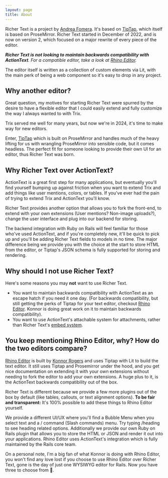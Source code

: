 ```yaml
---
layout: page
title: About
---
```


Richer Text is a project by [Andrea Fomera](https://afomera.dev). It's based on [TipTap](https://tiptap.dev), which itself is based on ProseMirror. Richer Text started in December of 2022, and is now on version 2, which focused on a major rewrite of every piece of the editor.

_**Richer Text is not looking to maintain backwards compatibility with ActionText**. For a compatible editor, take a look at [Rhino Editor](http://rhino-editor.vercel.app)._

The editor itself is written as a collection of custom elements via Lit, with the main perk of being a web component so it's easy to drop in any project.

## Why another editor?

Great question, my motives for starting Richer Text were spurred by the desire to have a flexible
editor that I could easily extend and fully customize the way I always wanted to with Trix.

Trix served me well for many years, but now we're in 2024, it's time to make way for new editors.

Enter, [TipTap](https://tiptap.dev) which is built on ProseMirror and handles much of the heavy lifting for us with wrangling ProseMirror into sensible code, but it comes headless. The perfect fit for someone looking to provide their own UI for an editor, thus Richer Text was born.

## Why Richer Text over ActionText?

ActionText is a great first step for many applications, but eventually you'll find yourself bumping up against friction when you want to extend Trix and add things like user mentions, colors, or tables. If you've ever had the pain of trying to extend Trix and ActionText you'll know.

Richer Text provides another option that allows you to fork the front-end, to extend with your own extensions (User mentions? Non-image uploads?), change the user interface and plug into our backend for storing.

The backend integration with Ruby on Rails will feel familiar for those who've used ActionText, and if you're completely new, it'll be quick to pick up and you'll be adding Richer Text fields to models in no time. The major difference being we provide you with the choice at the start to store HTML from the editor, or Tiptap's JSON schema is fully supported for storing and rendering.

## Why should I not use Richer Text?

Here's some reasons you may **not** want to use Richer Text.

- You want to maintain backwards compatibility with ActionText as an escape hatch if you need it one day. (For backwards compatibility, but still getting the perks of Tiptap for your text editor, checkout [Rhino Editor](http://rhino-editor.vercel.app). Konnor is doing great work on it to maintain backwards compatibility).
- You want to use ActionText's attachable system for attachments, rather than Richer Text's <a href="/ruby-on-rails/embeds">embed system</a>.

## You keep mentioning Rhino Editor, why? How do the two editors compare?

[Rhino Editor](http://rhino-editor.vercel.app) is built by [Konnor Rogers](https://twitter.com/RogersKonnor) and uses Tiptap with Lit to build the text editor. It still uses Tiptap and Prosemirror under the hood, and you get nice documentation on extending it with your own extensions without needing to fork the editor to add your own extensions. A huge plus to it, is the ActionText backwards compatibility out of the box.

Richer Text is different because we provide a few more plugins out of the box by default (like tables, callouts, or text alignment options). **To be fair and transparent:** It's 100% possible to add these things to Rhino Editor yourself.

We provide a different UI/UX where you'll find a Bubble Menu when you select text and a / command (Slash commands) menu. Try typing /heading to see heading related options. Additionally we provide our own Ruby on Rails plugin that allows you to store the HTML or JSON and render it out into your applications. Rhino Editor uses ActionText's integration which is fully maintained by the Rails core team.

On a personal note, I'm a big fan of what Konnor is doing with Rhino Editor, you won't find any love lost if you choose to use Rhino Editor over Richer Text, gone is the day of just one WYSIWYG editor for Rails. Now you have three to choose from 🎉.
